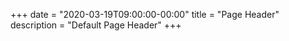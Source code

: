 +++
date = "2020-03-19T09:00:00-00:00"
title = "Page Header"
description = "Default Page Header"
+++